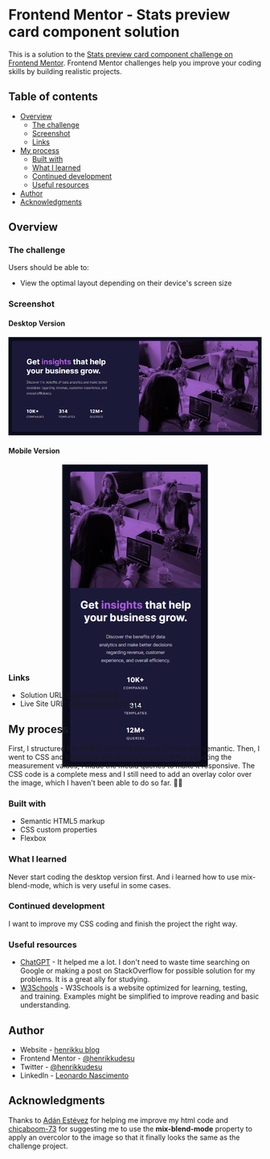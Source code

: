 # Frontend Mentor - Stats preview card component solution

This is a solution to the [Stats preview card component challenge on Frontend Mentor](https://www.frontendmentor.io/challenges/stats-preview-card-component-8JqbgoU62). Frontend Mentor challenges help you improve your coding skills by building realistic projects. 

## Table of contents

- [Overview](#overview)
  - [The challenge](#the-challenge)
  - [Screenshot](#screenshot)
  - [Links](#links)
- [My process](#my-process)
  - [Built with](#built-with)
  - [What I learned](#what-i-learned)
  - [Continued development](#continued-development)
  - [Useful resources](#useful-resources)
- [Author](#author)
- [Acknowledgments](#acknowledgments)

## Overview

### The challenge

Users should be able to:

- View the optimal layout depending on their device's screen size

### Screenshot

#### Desktop Version
<p align="center"><img src="./screenshots/desktop-ver.png"></p>

#### Mobile Version
<p align="center" style="height: 600px; height: 390px"><img src="./screenshots/mobile-ver.png"></p>


### Links

- Solution URL: [Code on Github](https://github.com/henrikkudesu/frontendmentor-challenges/tree/main/stats-preview-card-component)
- Live Site URL: [Github Pages Live URL](https://henrikkudesu.github.io/frontendmentor-challenges/stats-preview-card-component/)

## My process
First, I structured the HTML, which I believe is correct and semantic. Then, I went to CSS and first made the desktop version. After adjusting the measurement values, I made the media queries to make it responsive. The CSS code is a complete mess and I still need to add an overlay color over the image, which I haven't been able to do so far. 🤷‍♂️

### Built with

- Semantic HTML5 markup
- CSS custom properties
- Flexbox


### What I learned

Never start coding the desktop version first. And i learned how to use mix-blend-mode, which is very useful in some cases.

### Continued development

I want to improve my CSS coding and finish the project the right way.

### Useful resources

- [ChatGPT](https://chat.openai.com) - It helped me a lot. I don't need to waste time searching on Google or making a post on StackOverflow for possible solution for my problems. It is a great ally for studying.
- [W3Schools](https://www.w3schools.com) - W3Schools is a website optimized for learning, testing, and training. Examples might be simplified to improve reading and basic understanding.

## Author

- Website - [henrikku blog](https://henrikkudesu.github.io/)
- Frontend Mentor - [@henrikkudesu](https://www.frontendmentor.io/profile/henrikkudesu)
- Twitter - [@henrikkudesu](https://twitter.com/henrikkudesu)
- LinkedIn - [Leonardo Nascimento](https://www.linkedin.com/in/leonardo-henrikku/)

## Acknowledgments

Thanks to [Adán Estévez](https://www.frontendmentor.io/profile/rafdidact) for helping me improve my html code and [chicaboom-73](https://www.frontendmentor.io/profile/chicaboom-73) for suggesting me to use the **mix-blend-mode** property to apply an overcolor to the image so that it finally looks the same as the challenge project.


